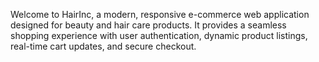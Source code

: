 Welcome to HairInc, a modern, responsive e-commerce web application designed for beauty and hair care products.
It provides a seamless shopping experience with user authentication, dynamic product listings, real-time cart updates, and secure checkout.
